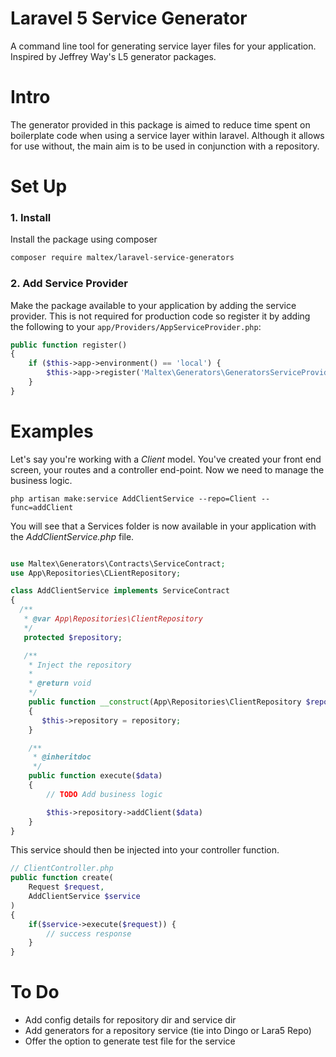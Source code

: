 # Laravel 5 Service Generator
A command line tool for generating service layer files for your application. Inspired by Jeffrey Way's L5 generator packages.

# Intro
The generator provided in this package is aimed to reduce time spent on boilerplate code when using a service layer within laravel. Although it allows for use without, the main aim is to be used in conjunction with a repository.

# Set Up
### 1. Install
Install the package using composer
```bash
composer require maltex/laravel-service-generators
```
### 2. Add Service Provider
Make the package available to your application by adding the service provider. This is not required for production code so register it by adding the following to your ```app/Providers/AppServiceProvider.php```:

```php
public function register()
{
    if ($this->app->environment() == 'local') {
        $this->app->register('Maltex\Generators\GeneratorsServiceProvider');
    }
}
```

# Examples
Let's say you're working with a *Client* model. You've created your front end screen, your routes and a controller end-point. Now we need to manage the business logic.

``` php artisan make:service AddClientService --repo=Client --func=addClient  ```

You will see that a Services folder is now available in your application with the *AddClientService.php* file.

```php

use Maltex\Generators\Contracts\ServiceContract;
use App\Repositories\CLientRepository;

class AddClientService implements ServiceContract
{
  /**
   * @var App\Repositories\ClientRepository
   */
   protected $repository;

   /**
    * Inject the repository
    *
    * @return void
    */
    public function __construct(App\Repositories\ClientRepository $repository)
    {
       $this->repository = repository;
    }

    /**
     * @inheritdoc
     */
    public function execute($data)
    {
        // TODO Add business logic

        $this->repository->addClient($data)
    }
}
```

This service should then be injected into your controller function.

```php
// ClientController.php
public function create(
    Request $request,
    AddClientService $service
)
{
    if($service->execute($request)) {
        // success response
    }
}
```

# To Do
- Add config details for repository dir and service dir
- Add generators for a repository service (tie into Dingo or Lara5 Repo)
- Offer the option to generate test file for the service